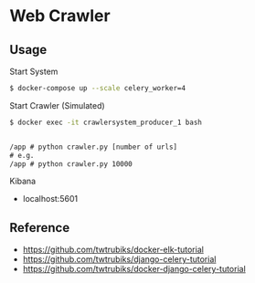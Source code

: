 # Web Crawler

## Usage
Start System
```bash
$ docker-compose up --scale celery_worker=4
```

Start Crawler (Simulated)
```cmd
$ docker exec -it crawlersystem_producer_1 bash


/app # python crawler.py [number of urls]
# e.g.
/app # python crawler.py 10000
```

Kibana
* localhost:5601


## Reference
* https://github.com/twtrubiks/docker-elk-tutorial
* https://github.com/twtrubiks/django-celery-tutorial
* https://github.com/twtrubiks/docker-django-celery-tutorial
